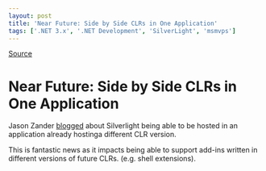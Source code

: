 ```yaml
---
layout: post
title: 'Near Future: Side by Side CLRs in One Application'
tags: ['.NET 3.x', '.NET Development', 'SilverLight', 'msmvps']
---
```

[Source](http://blogs.msmvps.com/peterritchie/2007/05/10/near-future-side-by-side-clrs-in-one-application/ "Permalink to Near Future: Side by Side CLRs in One Application")

# Near Future: Side by Side CLRs in One Application

Jason Zander [blogged][1] about Silverlight being able to be hosted in an application already hostinga different CLR version.

This is fantastic news as it impacts being able to support add-ins written in different versions of future CLRs. (e.g. shell extensions).

[1]: http://blogs.msdn.com/jasonz/archive/2007/05/10/side-by-side-in-process-clrs-start-with-silverlight.aspx


